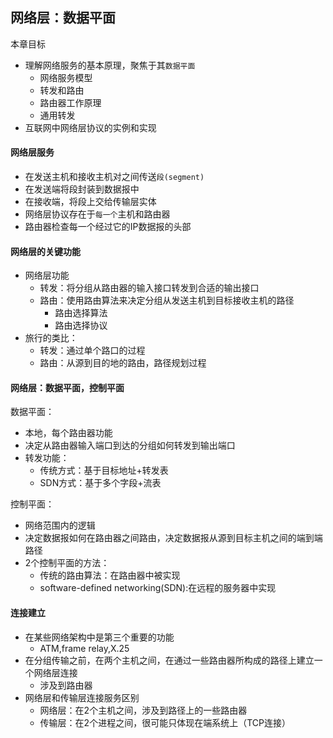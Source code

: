 ## 网络层：数据平面

本章目标
- 理解网络服务的基本原理，聚焦于其```数据平面```
    * 网络服务模型
    * 转发和路由
    * 路由器工作原理
    * 通用转发
- 互联网中网络层协议的实例和实现

#### 网络层服务

- 在发送主机和接收主机对之间传送```段(segment)```
- 在发送端将段封装到数据报中
- 在接收端，将段上交给传输层实体
- 网络层协议存在于```每一个```主机和路由器
- 路由器检查每一个经过它的IP数据报的头部

#### 网络层的关键功能

- 网络层功能
    * 转发：将分组从路由器的输入接口转发到合适的输出接口
    * 路由：使用路由算法来决定分组从发送主机到目标接收主机的路径
        - 路由选择算法
        - 路由选择协议
- 旅行的类比：
    * 转发：通过单个路口的过程
    * 路由：从源到目的地的路由，路径规划过程

#### 网络层：数据平面，控制平面

数据平面：
- 本地，每个路由器功能
- 决定从路由器输入端口到达的分组如何转发到输出端口
- 转发功能：
    * 传统方式：基于目标地址+转发表
    * SDN方式：基于多个字段+流表

控制平面：
- 网络范围内的逻辑
- 决定数据报如何在路由器之间路由，决定数据报从源到目标主机之间的端到端路径
- 2个控制平面的方法：
    * 传统的路由算法：在路由器中被实现
    * software-defined networking(SDN):在远程的服务器中实现

#### 连接建立

- 在某些网络架构中是第三个重要的功能
    * ATM,frame relay,X.25
- 在分组传输之前，在两个主机之间，在通过一些路由器所构成的路径上建立一个网络层连接
    * 涉及到路由器
- 网络层和传输层连接服务区别
    * 网络层：在2个主机之间，涉及到路径上的一些路由器
    * 传输层：在2个进程之间，很可能只体现在端系统上（TCP连接）









































